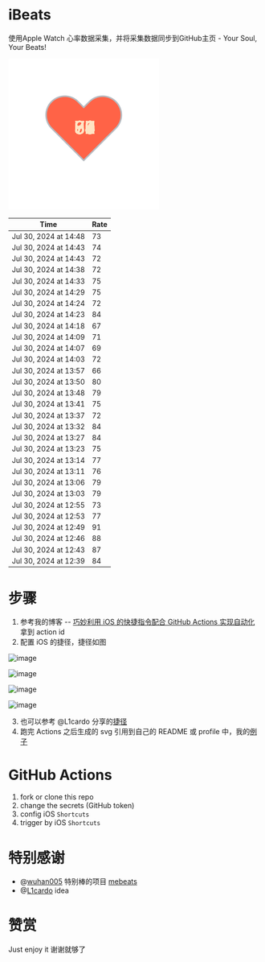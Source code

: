 # iBeats
使用Apple Watch 心率数据采集，并将采集数据同步到GitHub主页 - Your Soul, Your Beats!

![](./files/heart.svg)

<!--START_SECTION:my_heart_rate-->
| Time | Rate | 
 | ---- | ---- | 
| Jul 30, 2024 at 14:48 | 73 |
| Jul 30, 2024 at 14:43 | 74 |
| Jul 30, 2024 at 14:43 | 72 |
| Jul 30, 2024 at 14:38 | 72 |
| Jul 30, 2024 at 14:33 | 75 |
| Jul 30, 2024 at 14:29 | 75 |
| Jul 30, 2024 at 14:24 | 72 |
| Jul 30, 2024 at 14:23 | 84 |
| Jul 30, 2024 at 14:18 | 67 |
| Jul 30, 2024 at 14:09 | 71 |
| Jul 30, 2024 at 14:07 | 69 |
| Jul 30, 2024 at 14:03 | 72 |
| Jul 30, 2024 at 13:57 | 66 |
| Jul 30, 2024 at 13:50 | 80 |
| Jul 30, 2024 at 13:48 | 79 |
| Jul 30, 2024 at 13:41 | 75 |
| Jul 30, 2024 at 13:37 | 72 |
| Jul 30, 2024 at 13:32 | 84 |
| Jul 30, 2024 at 13:27 | 84 |
| Jul 30, 2024 at 13:23 | 75 |
| Jul 30, 2024 at 13:14 | 77 |
| Jul 30, 2024 at 13:11 | 76 |
| Jul 30, 2024 at 13:06 | 79 |
| Jul 30, 2024 at 13:03 | 79 |
| Jul 30, 2024 at 12:55 | 73 |
| Jul 30, 2024 at 12:53 | 77 |
| Jul 30, 2024 at 12:49 | 91 |
| Jul 30, 2024 at 12:46 | 88 |
| Jul 30, 2024 at 12:43 | 87 |
| Jul 30, 2024 at 12:39 | 84 |

<!--END_SECTION:my_heart_rate-->

# 步骤
1. 参考我的博客 -- [巧妙利用 iOS 的快捷指令配合 GitHub Actions 实现自动化](https://github.com/yihong0618/gitblog/issues/198) 拿到 action id
2. 配置 iOS 的捷径，捷径如图

![image](https://user-images.githubusercontent.com/15976103/122154218-0db0b480-ce97-11eb-93bb-5aec07c558dc.png)

![image](https://user-images.githubusercontent.com/15976103/122154236-186b4980-ce97-11eb-8e4b-70551a0391ae.png)

![image](https://user-images.githubusercontent.com/15976103/122154268-2d47dd00-ce97-11eb-902e-3acf292265a9.png)

![image](https://user-images.githubusercontent.com/15976103/122174055-fa144680-ceb4-11eb-9be2-3eb83cd516f7.png)

3. 也可以参考 @L1cardo 分享的[捷径](https://www.icloud.com/shortcuts/6ab6047b459c41ad822ad6b94b1c03d4)
4. 跑完 Actions 之后生成的 svg 引用到自己的 README 或 profile 中，我的[例子](https://github.com/yihong0618) 

# GitHub Actions

1. fork or clone this repo
2. change the secrets (GitHub token)
3. config iOS `Shortcuts` 
4. trigger by iOS `Shortcuts`

# 特别感谢
- @[wuhan005](https://github.com/wuhan005) 特别棒的项目 [mebeats](https://github.com/wuhan005/mebeats)
- @[L1cardo](https://github.com/L1cardo) idea

# 赞赏
Just enjoy it
谢谢就够了
